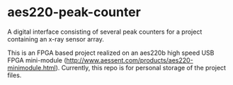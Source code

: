aes220-peak-counter
===================

A digital interface consisting of several peak counters for a project containing an x-ray sensor array.

This is an FPGA based project realized on an aes220b high speed USB FPGA mini-module (http://www.aessent.com/products/aes220-minimodule.html). Currently, this repo is for personal storage of the project files.
